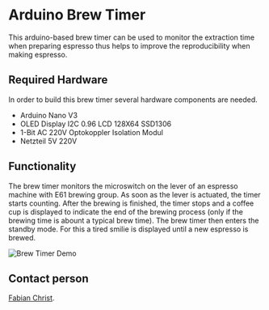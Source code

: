 # Arduino Brew Timer
This arduino-based brew timer can be used to monitor the extraction time when preparing espresso thus helps to improve the reproducibility when making espresso.

## Required Hardware
In order to build this brew timer several hardware components are needed.
- Arduino Nano V3
- OLED Display I2C 0.96 LCD 128X64 SSD1306
- 1-Bit AC 220V Optokoppler Isolation Modul
- Netzteil 5V 220V

## Functionality
The brew timer monitors the microswitch on the lever of an espresso machine with E61 brewing group. As soon as the lever is actuated, the timer starts counting. After the brewing is finished, the timer stops and a coffee cup is displayed to indicate the end of the brewing process (only if the brewing time is abount a typical brew time). The brew timer then enters the standby mode. For this a tired smilie is displayed until a new espresso is brewed.

![Brew Timer Demo](demo/demo.gif)

## Contact person 
[Fabian Christ](mailto:fabian.christ@tum.de).
